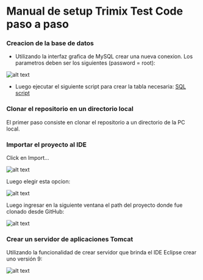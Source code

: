 # Manual de setup Trimix Test Code paso a paso

### Creacion de la base de datos

* Utilizando la interfaz grafica de MySQL crear una nueva conexion. Los parametros deben ser los siguientes (password = root):

![alt text](https://github.com/mikedr/trimix/blob/master/manual/DB001.png)

* Luego ejecutar el siguiente script para crear la tabla necesaria: [SQL script](https://github.com/mikedr/trimix/blob/master/manual/crearDByTabla.sql)

### Clonar el repositorio en un directorio local

El primer paso consiste en clonar el repositorio a un directorio de la PC local.

### Importar el proyecto al IDE

Click en Import...

![alt text](https://github.com/mikedr/trimix/blob/master/manual/001.png)

Luego elegir esta opcion:

![alt text](https://github.com/mikedr/trimix/blob/master/manual/002.png)

Luego ingresar en la siguiente ventana el path del proyecto donde fue clonado desde GitHub:

![alt text](https://github.com/mikedr/trimix/blob/master/manual/003.png)

### Crear un servidor de aplicaciones Tomcat

Utilizando la funcionalidad de crear servidor que brinda el IDE Eclipse crear uno versión 9:

![alt text](https://github.com/mikedr/trimix/blob/master/manual/004.png)



